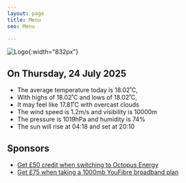 ```yaml
---
layout: page
title: Menu
seo: Menu

---
```


![Logo](/images/logo.jpg){:width="832px"}

<!-- weather_marker starts -->
## On Thursday, 24 July 2025

- The average temperature today is 18.02˚C,
- With highs of 18.02˚C and lows of 18.02˚C,
- It may feel like 17.81˚C with overcast clouds
- The wind speed is 1.2m/s and visibility is 10000m
- The pressure is 1019hPa and humidity is 74%
- The sun will rise at 04:18 and set at 20:10

<!-- weather_marker ends -->

## Sponsors

- [Get £50 credit when switching to Octopus Energy](https://bit.ly/3oD1nnS)
- [Get £75 when taking a 1000mb YouFibre broadband plan](https://aklam.io/91zWhU?)
